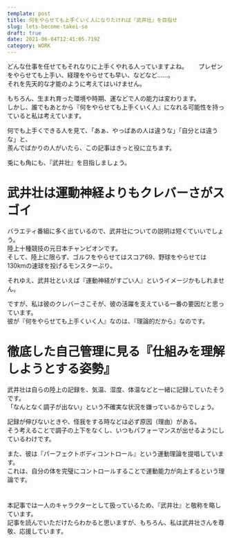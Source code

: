 ```yaml
---
template: post
title: 何をやらせても上手くいく人になりたければ『武井壮』を目指せ
slug: lets-become-takei-so
draft: true
date: 2021-06-04T12:41:05.719Z
category: WORK
---
```

どんな仕事を任せてもそれなりに上手くやれる人っていますよね。　　
プレゼンをやらせても上手い、経理をやらせても早い、などなど……。  
それを先天的な才能のように考えてはいけません。  

もちろん、生まれ育った環境や時期、運などで人の能力は変わります。    
しかし、誰でもあとから『何をやらせても上手くいく人』になれる可能性を持っていると私は考えています。  

何でも上手くできる人を見て、「あぁ、やっぱあの人は違うな」「自分とは違うな」と、  
羨んでばかりの人がいたら、この記事はきっと役に立ちます。  

兎にも角にも、『武井壮』を目指しましょう。  

# 武井壮は運動神経よりもクレバーさがスゴイ  
バラエティ番組に多く出ているので、武井壮についての説明は短くていいでしょう。  
陸上十種競技の元日本チャンピオンです。  
そして、陸上に限らず、ゴルフをやらせてはスコア69、野球をやらせては130kmの速球を投げるモンスターぶり。  

それゆえ、武井壮といえば『運動神経がすごい人』というイメージかもしれません。  

ですが、私は彼のクレバーさこそが、彼の活躍を支えている一番の要因だと思っています。  
彼が『何をやらせても上手くいく人』なのは、『理論的だから』なのです。  

# 徹底した自己管理に見る『仕組みを理解しようとする姿勢』
武井壮は自らの陸上の記録を、気温、湿度、体温などと一緒に記録していたそうです。  
「なんとなく調子が出ない」という不確実な状況を嫌っているからでしょう。  

記録が伸びないときや、怪我をする時などは必ず原因（理由）がある。  
そう考えることで調子の上下をなくし、いつもパフォーマンスが出せるようにしているわけです。  

また、彼は『パーフェクトボディコントロール』という運動理論を提唱しています。  
これは、自分の体を完璧にコントロールすることで運動能力が向上するという理論です。  


# 

本記事では一人のキャラクターとして扱っているため、『武井壮』と敬称を略しています。  
記事を読んでいただけたらわかると思いますが、もちろん、私は武井壮さんを尊敬、応援しています。  